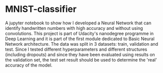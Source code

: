# MNIST-classifier

A jupyter notebook to show how I developed a Neural Network that can identify handwritten numbers with high accuracy and without using convolutions.
This project is part of Udacity's nanodegree programme in Deep Learning and it is part of the first module dedicated to Basic Neural Network architecture. 
The data was split in 3 datasets: train, validation and test. 
Since I tested different hyperparameters and different structures (including dropouts) and since they have been evaluated using results on the validation set, the test set result should be used 
to determine the 'real' accuracy of the model. 
